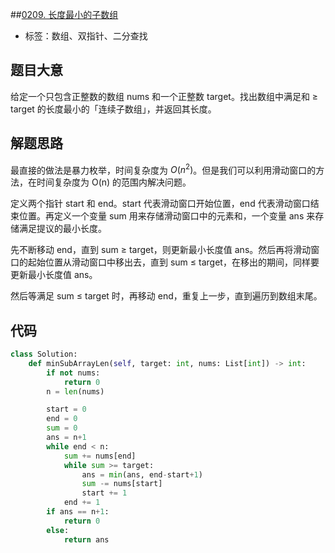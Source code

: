 ##[0209. 长度最小的子数组](https://leetcode-cn.com/problems/minimum-size-subarray-sum/)

- 标签：数组、双指针、二分查找

## 题目大意

给定一个只包含正整数的数组 nums 和一个正整数 target。找出数组中满足和 ≥ target 的长度最小的「连续子数组」，并返回其长度。

## 解题思路

最直接的做法是暴力枚举，时间复杂度为 $O(n^2)$。但是我们可以利用滑动窗口的方法，在时间复杂度为 O(n) 的范围内解决问题。

定义两个指针 start 和 end。start 代表滑动窗口开始位置，end 代表滑动窗口结束位置。再定义一个变量 sum 用来存储滑动窗口中的元素和，一个变量 ans 来存储满足提议的最小长度。

先不断移动 end，直到 sum ≥ target，则更新最小长度值 ans。然后再将滑动窗口的起始位置从滑动窗口中移出去，直到 sum ≤ target，在移出的期间，同样要更新最小长度值 ans。

然后等满足 sum ≤ target 时，再移动 end，重复上一步，直到遍历到数组末尾。

## 代码

```Python
class Solution:
    def minSubArrayLen(self, target: int, nums: List[int]) -> int:
        if not nums:
            return 0
        n = len(nums)

        start = 0
        end = 0
        sum = 0
        ans = n+1
        while end < n:
            sum += nums[end]
            while sum >= target:
                ans = min(ans, end-start+1)
                sum -= nums[start]
                start += 1
            end += 1
        if ans == n+1:
            return 0
        else:
            return ans
```

